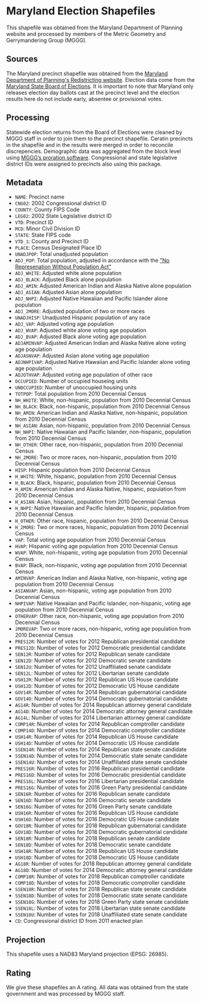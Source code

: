 # Maryland Election Shapefiles 
This shapefile was obtained from the Maryland Department of Planning website and processed by members of the Metric Geometry and Gerrymandering Group (MGGG).

## Sources
The Maryland precinct shapefile was obtained from the [Maryland Department of Planning's Redistricting website](https://planning.maryland.gov/Redistricting/Pages/2010/precinct.aspx). Election data come from the [Maryland State Board of Elections](https://elections.maryland.gov/elections/2018/election_data/index.html). It is important to note that Maryland only releases election day ballots cast at the precinct level and the election results here do not include early, absentee or provisional votes.

## Processing
Statewide election returns from the Board of Elections were cleaned by MGGG staff in order to join them to the precinct shapefile. Ceratin precincts in the shapefile and in the results were merged in order to reconcile discrepencies. Demographic data was aggregated from the block level using [MGGG’s proration software](https://github.com/mggg/maup). Congressional and state legislative district IDs were assigned to precincts also using this package.

## Metadata
* `NAME`: Precinct name
* `CNG02`: 2002 Congressional district ID
* `COUNTY`: County FIPS Code
* `LEG02`: 2002 State Legislative district ID
* `VTD`: Precinct ID
* `MCD`: Minor Civil Division ID
* `STATE`: State FIPS code
* `VTD_1`: County and Precinct ID
* `PLACE`: Census Designated Place ID
* `UNADJPOP`: Total unadjusted population  
* `ADJ_POP`: Total population, adjusted in accordance with the ["No Represenation Without Population Act"](https://planning.maryland.gov/Redistricting/Documents/2010data/GreenReport_web.pdf)
* `ADJ_WHITE`: Adjusted white alone population
* `ADJ_BLACK`: Adjusted Black alone population
* `ADJ_AMIN`: Adjusted American Indian and Alaska Native alone population
* `ADJ_ASIAN`: Adjusted Asian alone population
* `ADJ_NHPI`: Adjusted Native Hawaiian and Pacific Islander alone population
* `ADJ_2MORE`: Adjusted population of two or more races
* `UNADJHISP`: Unadjusted Hispanic population of any race
* `ADJ_VAP`: Adjusted voting age population
* `ADJ_WVAP`: Adjusted white alone voting age population
* `ADJ_BVAP`: Adjusted Black alone voting age population
* `ADJAMINVAP`: Adjusted American Indian and Alaska Native alone voting age population
* `ADJASNVAP`: Adjusted Asian alone voting age population
* `ADJNHPIVAP`: Adjusted Native Hawaiian and Pacific Islander alone voting age population
* `ADJOTHVAP`: Adjusted voting age population of other race
* `OCCUPIED`: Number of occupied houseing units
* `UNOCCUPIED`: Number of unoccupied housing units
* `TOTPOP`: Total population from 2010 Decennial Census
* `NH_WHITE`: White, non-hispanic, population from 2010 Decennial Census
* `NH_BLACK`: Black, non-hispanic, population from 2010 Decennial Census
* `NH_AMIN`: American Indian and Alaska Native, non-hispanic, population from 2010 Decennial Census
* `NH_ASIAN`: Asian, non-hispanic, population from 2010 Decennial Census
* `NH_NHPI`: Native Hawaiian and Pacific Islander, non-hispanic, population from 2010 Decennial Census
* `NH_OTHER`: Other race, non-hispanic, population from 2010 Decennial Census
* `NH_2MORE`: Two or more races, non-hispanic, population from 2010 Decennial Census
* `HISP`: Hispanic population from 2010 Decennial Census
* `H_WHITE`: White, hispanic, population from 2010 Decennial Census
* `H_BLACK`: Black, hispanic, population from 2010 Decennial Census
* `H_AMIN`: American Indian and Alaska Native, hispanic, population from 2010 Decennial Census
* `H_ASIAN`: Asian, hispanic, population from 2010 Decennial Census
* `H_NHPI`: Native Hawaiian and Pacific Islander, hispanic, population from 2010 Decennial Census
* `H_OTHER`: Other race, hispanic, population from 2010 Decennial Census
* `H_2MORE`: Two or more races, hispanic, population from 2010 Decennial Census
* `VAP`: Total voting age population from 2010 Decennial Census
* `HVAP`: Hispanic voting age population from 2010 Decennial Census
* `WVAP`: White, non-hispanic, voting age population from 2010 Decennial Census
* `BVAP`: Black, non-hispanic, voting age population from 2010 Decennial Census
* `AMINVAP`: American Indian and Alaska Native, non-hispanic, voting age population from 2010 Decennial Census
* `ASIANVAP`: Asian, non-hispanic, voting age population from 2010 Decennial Census
* `NHPIVAP`: Native Hawaiian and Pacific Islander, non-hispanic, voting age population from 2010 Decennial Census
* `OTHERVAP`: Other race, non-hispanic, voting age population from 2010 Decennial Census
* `2MOREVAP`: Two or more races, non-hispanic, voting age population from 2010 Decennial Census
* `PRES12R`: Number of votes for 2012 Republican presidential candidate
* `PRES12D`: Number of votes for 2012 Democratic presidential candidate
* `SEN12R`: Number of votes for 2012 Republican senate candidate
* `SEN12D`: Number of votes for 2012 Democratic senate candidate
* `SEN12U`: Number of votes for 2012 Unaffiliated senate candidate
* `SEN12L`: Number of votes for 2012 Libertarian senate candidate
* `USH12R`: Number of votes for 2012 Republican US House candidate
* `USH12D`: Number of votes for 2012 Democratic US House candidate
* `GOV14R`: Number of votes for 2014 Republican gubernatorial candidate
* `GOV14D`: Number of votes for 2014 Democratic gubernatorial candidate
* `AG14R`: Number of votes for 2014 Republican attorney general candidate
* `AG14D`: Number of votes for 2014 Democratic attorney general candidate
* `AG14L`: Number of votes for 2014 Libertarian attorney general candidate
* `COMP14R`: Number of votes for 2014 Republican comptroller candidate
* `COMP14D`: Number of votes for 2014 Democratic comptroller candidate
* `USH14R`: Number of votes for 2014 Republican US House candidate
* `USH14D`: Number of votes for 2014 Democratic US House candidate
* `SSEN14R`: Number of votes for 2014 Republican state senate candidate
* `SSEN14D`: Number of votes for 2014 Democratic state senate candidate
* `SSEN14U`: Number of votes for 2014 Unaffiliated state senate candidate
* `PRES16R`: Number of votes for 2016 Republican presidential candidate
* `PRES16D`: Number of votes for 2016 Democratic presidential candidate
* `PRES16L`: Number of votes for 2016 Libertarian presidential candidate
* `PRES16G`: Number of votes for 2016 Green Party presidential candidate
* `SEN16R`: Number of votes for 2016 Republican senate candidate
* `SEN16D`: Number of votes for 2016 Democratic senate candidate
* `SEN16G`: Number of votes for 2016 Green Party senate candidate
* `USH16R`: Number of votes for 2016 Republican US House candidate
* `USH16D`: Number of votes for 2016 Democratic US House candidate
* `GOV18R`: Number of votes for 2018 Republican gubernatorial candidate
* `GOV18D`: Number of votes for 2018 Democratic gubernatorial candidate
* `SEN18R`: Number of votes for 2018 Republican senate candidate
* `SEN18D`: Number of votes for 2018 Democratic senate candidate
* `USH18R`: Number of votes for 2018 Republican US House candidate
* `USH18D`: Number of votes for 2018 Democratic US House candidate
* `AG18R`: Number of votes for 2018 Republican attorney general candidate
* `AG18D`: Number of votes for 2014 Democratic attorney general candidate
* `COMP18R`: Number of votes for 2018 Republican comptroller candidate
* `COMP18D`: Number of votes for 2018 Democratic comptroller candidate
* `SSEN18R`: Number of votes for 2018 Republican state senate candidate
* `SSEN18D`: Number of votes for 2018 Democratic state senate candidate
* `SSEN18G`: Number of votes for 2018 Green Party state senate candidate
* `SSEN18L`: Number of votes for 2018 Libertarian state senate candidate
* `SSEN18U`: Number of votes for 2018 Unaffiliated state senate candidate
* `CD`: Congressional district ID from 2011 enacted plan


## Projection
This shapefile uses a NAD83 Maryland projection (EPSG: 26985).

## Rating
We give these shapefiles an A rating. All data was obtained from the state government and was processed by MGGG staff.
